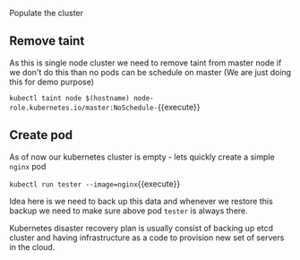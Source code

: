Populate the cluster

## Remove taint 

As this is single node cluster we need to remove taint from master node 
if we don't do this than no pods can be schedule on master (We are just doing this for demo purpose) 

`kubectl taint node $(hostname) node-role.kubernetes.io/master:NoSchedule-`{{execute}}

## Create pod 

As of now our kubernetes cluster is empty - lets quickly create a simple `nginx` pod 

`kubectl run tester --image=nginx`{{execute}} 

Idea here is we need to back up this data and whenever we restore this backup we need to make sure above pod
`tester` is always there.

Kubernetes disaster recovery plan is usually consist of backing up etcd cluster and having infrastructure as a code to provision new set of servers in the cloud.  


